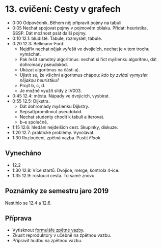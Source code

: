 # 13. cvičení: Cesty v grafech

* 0:00 Odpovědník. Během něj připravit pojmy na tabuli.
* 0:05 Nechat spojovat pojmy v pojmovém oblaku. Přidat: heuristika, SSSP.
       Dát možnost psát další pojmy.
* 0:10 12.1: bludiště. Tabule, rozmyslet, tabule.
* 0:20 12.3: Bellmann-Ford.
    - Nejdřív nechat nějak vyřešit ve dvojicích, nechat je v tom trochu vymáchat.
    - Pak řešit samotný algoritmus: nechat si říct myšlenku algoritmu, dát
      dohromady pseudokód.
    - Ukázat algoritmus na části a).
    - Ujistit se, že všichni algoritmus chápou: *kdo by zvládl vymyslet nějakou
      heuristiku?*
    - Projít b, c, d.
    - Je možné využít slidy z IV003.
* 0:45 12.4: města. Nápady ve dvojicích, vysbírat.
* 0:55 12.5: Dijkstra.
    - Dát dohromady myšlenku Dijkstry.
    - Sepsat/promítnout pseudokód.
    - Nechat studenty chodit k tabuli a iterovat.
    - b–e společně.
* 1:15 12.6: hledání nejdelších cest. Skupinky, diskuze.
* 1:20 12.7: praktické problémy. Vyvolávat.
* 1:30 Rozloučení, zpětná vazba. Pustit *Flook*.

## Vynecháno

* 12.2
* 1:30 12.8: Více startů. Dvojice, merge, kontrola 4-ice.
* 1:35 12.9: rostoucí cesta. To samé znovu.

## Poznámky ze semestru jaro 2019

Nestihlo se 12.4 a 12.6.

## Příprava

 * Vytisknout [formuláře zpětné vazby](../aktivity/cv13/feedback).
 * Zkusit reproduktory v učebně na zpětnou vazbu.
 * Připravit hudbu na zpětnou vazbu.
